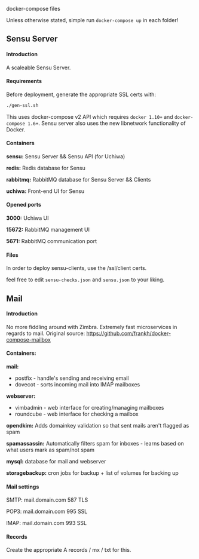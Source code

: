 docker-compose files

Unless otherwise stated, simple run `docker-compose up` in each folder!

## Sensu Server

#### Introduction

A scaleable Sensu Server.


#### Requirements

Before deployment, generate the appropriate SSL certs with:
```sh
./gen-ssl.sh
```

This uses docker-compose v2 API which requires `docker 1.10+` and `docker-compose 1.6+`. Sensu server also uses the new libnetwork functionality of Docker.

#### Containers

__sensu:__ Sensu Server && Sensu API (for Uchiwa)

__redis:__ Redis database for Sensu

__rabbitmq:__ RabbitMQ database for Sensu Server && Clients

__uchiwa:__ Front-end UI for Sensu

#### Opened ports

__3000:__ Uchiwa UI

__15672:__ RabbitMQ management UI

__5671:__ RabbitMQ communication port

#### Files

In order to deploy sensu-clients, use the /ssl/client certs.

feel free to edit `sensu-checks.json` and `sensu.json` to your liking.


## Mail

#### Introduction

No more fiddling around with Zimbra. Extremely fast microservices in regards to mail. 
Original source: https://github.com/frankh/docker-compose-mailbox

#### Containers:
__mail:__
  - postfix - handle's sending and receiving email
  - dovecot - sorts incoming mail into IMAP mailboxes

__webserver:__
  - vimbadmin - web interface for creating/managing mailboxes
  - roundcube - web interface for checking a mailbox

__opendkim:__ Adds domainkey validation so that sent mails aren't flagged as spam

__spamassassin:__ Automatically filters spam for inboxes - learns based on what users mark as spam/not spam

__mysql:__ database for mail and webserver

__storagebackup:__ cron jobs for backup + list of volumes for backing up

#### Mail settings

SMTP:
mail.domain.com
587
TLS

POP3:
mail.domain.com
995
SSL

IMAP:
mail.domain.com
993
SSL

#### Records

Create the appropriate A records / mx / txt for this.

